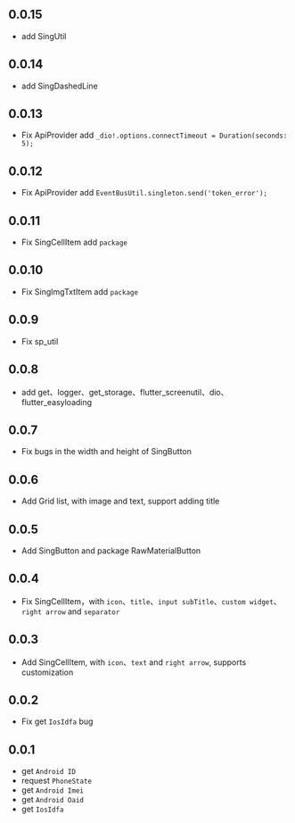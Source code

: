 ## 0.0.15

*  add SingUtil

## 0.0.14

*  add SingDashedLine

## 0.0.13

*  Fix ApiProvider add `_dio!.options.connectTimeout = Duration(seconds: 5);`

## 0.0.12

*  Fix ApiProvider add `EventBusUtil.singleton.send('token_error');`

## 0.0.11

*  Fix SingCellItem add `package`

## 0.0.10

*  Fix SingImgTxtItem add `package`

## 0.0.9

*  Fix sp_util

## 0.0.8

*  add get、logger、get_storage、flutter_screenutil、dio、flutter_easyloading

## 0.0.7

* Fix bugs in the width and height of SingButton

## 0.0.6

* Add Grid list, with image and text, support adding title

## 0.0.5

* Add SingButton and package RawMaterialButton

## 0.0.4

* Fix SingCellItem，with `icon`、`title`、`input subTitle`、`custom widget`、`right arrow` and `separator`

## 0.0.3

* Add SingCellItem, with `icon`、`text` and `right arrow`, supports customization

## 0.0.2

* Fix get `IosIdfa` bug

## 0.0.1

* get `Android ID`
* request `PhoneState`
* get `Android Imei`
* get `Android Oaid`
* get `IosIdfa`
